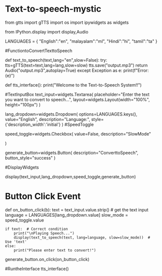 # Text-to-speech-mystic
from gtts import gTTS 
import os
import ipywidgets as widgets

from IPython.display import display,Audio

LANGUAGES = {
"English":"en",
"malayalam":"ml",
"Hindi":"hi",
"tamil":"ta"
}


#FunctiontoConvertTexttoSpeech

def text_to_speech(text,lang="en",slow=False): 
    try:
      tts=gTTS(text=text,lang=lang,slow=slow) 
      tts.save("output.mp3")
      return Audio("output.mp3",autoplay=True) 
    except Exception as e:
      print(f"Error:{e}")

def tts_interface():
    print("Welcome to the Text-to-Speech System!!")

#TextInputBox
text_input=widgets.Textarea(
placeholder="Enter the text you want to convert to speech...", layout=widgets.Layout(width="100%", height="100px")
)

lang_dropdown=widgets.Dropdown(
options=LANGUAGES.keys(), value="English", description="Language:",
style={'description_width':'initial'}
)
#SpeedToggle

speed_toggle=widgets.Checkbox( value=False,
description="SlowMode"

)

generate_button=widgets.Button(
description="ConverttoSpeech", button_style="success"
)

#DisplayWidgets

display(text_input,lang_dropdown,speed_toggle,generate_button)

# Button Click Event
def on_button_click(b):
    text = text_input.value.strip()  # get the text input
    language = LANGUAGES[lang_dropdown.value]
    slow_mode = speed_toggle.value

    if text:  # Correct condition
        print("\nPlaying Speech...")
        display(text_to_speech(text, lang=language, slow=slow_mode))  # Use 'text'
    else:
        print("Please enter text to convert!")

generate_button.on_click(on_button_click)

#RuntheInterface 
tts_interface()